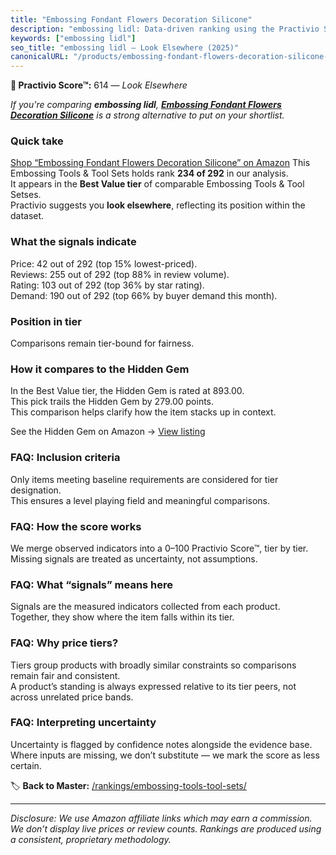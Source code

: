 ```yaml
---
title: "Embossing Fondant Flowers Decoration Silicone"
description: "embossing lidl: Data-driven ranking using the Practivio Score™. Positioned by quality, value, demand, findability, momentum."
keywords: ["embossing lidl"]
seo_title: "embossing lidl — Look Elsewhere (2025)"
canonicalURL: "/products/embossing-fondant-flowers-decoration-silicone-B0CGLB19DY/"
---
```


**🚫 Practivio Score™:** 614 — _Look Elsewhere_


*If you're comparing **embossing lidl**, **[Embossing Fondant Flowers Decoration Silicone](https://www.amazon.com/dp/B0CGLB19DY?tag=practivio-20)** is a strong alternative to put on your shortlist.*
### Quick take
[Shop “Embossing Fondant Flowers Decoration Silicone” on Amazon](https://www.amazon.com/dp/B0CGLB19DY?tag=practivio-20)
This Embossing Tools & Tool Sets holds rank **234 of 292** in our analysis.  
It appears in the **Best Value tier** of comparable Embossing Tools & Tool Setses.  
Practivio suggests you **look elsewhere**, reflecting its position within the dataset.

### What the signals indicate
Price: 42 out of 292 (top 15% lowest-priced).  
Reviews: 255 out of 292 (top 88% in review volume).  
Rating: 103 out of 292 (top 36% by star rating).  
Demand: 190 out of 292 (top 66% by buyer demand this month).

### Position in tier
Comparisons remain tier-bound for fairness.

### How it compares to the Hidden Gem
In the Best Value tier, the Hidden Gem is rated at 893.00.  
This pick trails the Hidden Gem by 279.00 points.  
This comparison helps clarify how the item stacks up in context.  

See the Hidden Gem on Amazon → [View listing](https://www.amazon.com/dp/B01LZEMYOD?tag=practivio-20)

### FAQ: Inclusion criteria
Only items meeting baseline requirements are considered for tier designation.  
This ensures a level playing field and meaningful comparisons.

### FAQ: How the score works
We merge observed indicators into a 0–100 Practivio Score™, tier by tier.  
Missing signals are treated as uncertainty, not assumptions.

### FAQ: What “signals” means here
Signals are the measured indicators collected from each product.  
Together, they show where the item falls within its tier.

### FAQ: Why price tiers?
Tiers group products with broadly similar constraints so comparisons remain fair and consistent.  
A product’s standing is always expressed relative to its tier peers, not across unrelated price bands.

### FAQ: Interpreting uncertainty
Uncertainty is flagged by confidence notes alongside the evidence base.  
Where inputs are missing, we don’t substitute — we mark the score as less certain.


🏷️ **Back to Master:** [/rankings/embossing-tools-tool-sets/](/rankings/embossing-tools-tool-sets/)

---
_Disclosure: We use Amazon affiliate links which may earn a commission. We don’t display live prices or review counts. Rankings are produced using a consistent, proprietary methodology._

